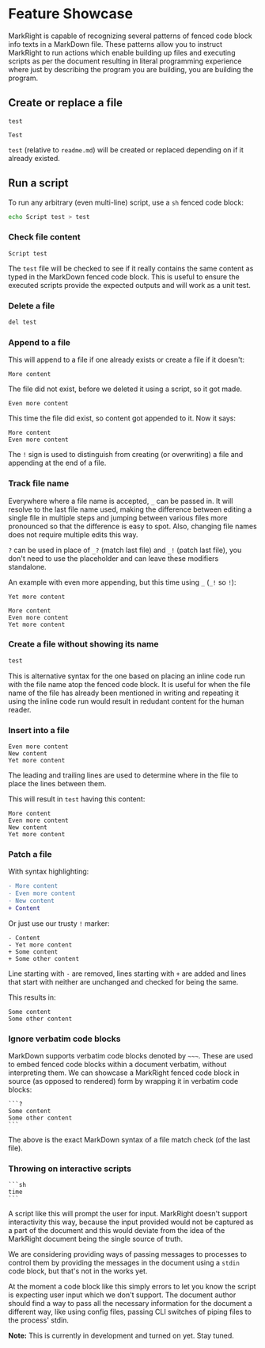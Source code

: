 # Feature Showcase

MarkRight is capable of recognizing several patterns of fenced code block info
texts in a MarkDown file. These patterns allow you to instruct MarkRight to run
actions which enable building up files and executing scripts as per the document
resulting in literal programming experience where just by describing the program
you are building, you are building the program.

## Create or replace a file

`test`
```
Test
```

`test` (relative to `readme.md`) will be created or replaced depending on if it
already existed.

## Run a script

To run any arbitrary (even multi-line) script, use a `sh` fenced code block:

```sh
echo Script test > test
```

### Check file content

```?
Script test 
```

The `test` file will be checked to see if it really contains the same content as
typed in the MarkDown fenced code block. This is useful to ensure the executed
scripts provide the expected outputs and will work as a unit test.

### Delete a file

```sh
del test
```

### Append to a file

This will append to a file if one already exists or create a file if it doesn't:

```!
More content
```

The file did not exist, before we deleted it using a script, so it got made.

```!
Even more content
```

This time the file did exist, so content got appended to it. Now it says:

```?
More content
Even more content
```

The `!` sign is used to distinguish from creating (or overwriting) a file and
appending at the end of a file.

### Track file name

Everywhere where a file name is accepted, `_` can be passed in. It will resolve
to the last file name used, making the difference between editing a single file
in multiple steps and jumping between various files more pronounced so that the
difference is easy to spot. Also, changing file names does not require multiple
edits this way.

`?` can be used in place of `_?` (match last file) and `_!` (patch last file),
you don't need to use the placeholder and can leave these modifiers standalone.

An example with even more appending, but this time using `_` (`_!` so `!`):

```!
Yet more content
```

```?
More content
Even more content
Yet more content
```

### Create a file without showing its name

```txt test2
test
```

This is alternative syntax for the one based on placing an inline code run with
the file name atop the fenced code block. It is useful for when the file name of
the file has already been mentioned in writing and repeating it using the inline
code run would result in redudant content for the human reader.

### Insert into a file

```test!
Even more content
New content
Yet more content
```

The leading and trailing lines are used to determine where in the file to place
the lines between them.

This will result in `test` having this content:

```?
More content
Even more content
New content
Yet more content
```

### Patch a file

With syntax highlighting:

```patch _
- More content
- Even more content
- New content
+ Content
```

Or just use our trusty `!` marker:

```!
- Content
- Yet more content
+ Some content
+ Some other content
```

Line starting with `-` are removed, lines starting with `+` are added and lines
that start with neither are unchanged and checked for being the same.

This results in:

```?
Some content
Some other content
```

### Ignore verbatim code blocks

MarkDown supports verbatim code blocks denoted by `~~~`. These are used to embed
fenced code blocks within a document verbatim, without interpreting them. We can
showcase a MarkRight fenced code block in source (as opposed to rendered) form
by wrapping it in verbatim code blocks:

~~~
```?
Some content
Some other content
```
~~~

The above is the exact MarkDown syntax of a file match check (of the last file).

### Throwing on interactive scripts

~~~
```sh
time
```
~~~

A script like this will prompt the user for input. MarkRight doesn't support
interactivity this way, because the input provided would not be captured as a
part of the document and this would deviate from the idea of the MarkRight
document being the single source of truth.

We are considering providing ways of passing messages to processes to control
them by providing the messages in the document using a `stdin` code block, but
that's not in the works yet.

At the moment a code block like this simply errors to let you know the script is
expecting user input which we don't support. The document author should find a
way to pass all the necessary information for the document a different way, like
using config files, passing CLI switches of piping files to the process' stdin.

**Note:** This is currently in development and turned on yet. Stay tuned.
